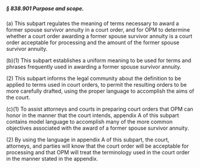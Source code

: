 ##### § 838.901 Purpose and scope. #####

(a) This subpart regulates the meaning of terms necessary to award a former spouse survivor annuity in a court order, and for OPM to determine whether a court order awarding a former spouse survivor annuity is a court order acceptable for processing and the amount of the former spouse survivor annuity.

(b)(1) This subpart establishes a uniform meaning to be used for terms and phrases frequently used in awarding a former spouse survivor annuity.

(2) This subpart informs the legal community about the definition to be applied to terms used in court orders, to permit the resulting orders to be more carefully drafted, using the proper language to accomplish the aims of the court.

(c)(1) To assist attorneys and courts in preparing court orders that OPM can honor in the manner that the court intends, appendix A of this subpart contains model language to accomplish many of the more common objectives associated with the award of a former spouse survivor annuity.

(2) By using the language in appendix A of this subpart, the court, attorneys, and parties will know that the court order will be acceptable for processing and that OPM will treat the terminology used in the court order in the manner stated in the appendix.